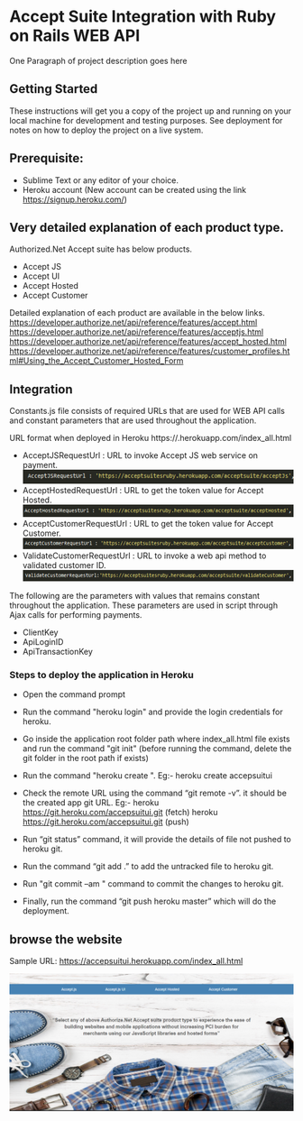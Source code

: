 # Accept Suite Integration with Ruby on Rails WEB API

One Paragraph of project description goes here

## Getting Started

These instructions will get you a copy of the project up and running on your local machine for development and testing purposes. See deployment for notes on how to deploy the project on a live system.

## Prerequisite:
*	Sublime Text or any editor of your choice.
*	Heroku account (New account can be created using the link https://signup.heroku.com/)

## Very detailed explanation of each product type.
Authorized.Net Accept suite has below products.
*	Accept JS
*	Accept UI
*	Accept Hosted
*	Accept Customer

Detailed explanation of each product are available in the below links.
https://developer.authorize.net/api/reference/features/accept.html
https://developer.authorize.net/api/reference/features/acceptjs.html
https://developer.authorize.net/api/reference/features/accept_hosted.html
https://developer.authorize.net/api/reference/features/customer_profiles.html#Using_the_Accept_Customer_Hosted_Form

## Integration
Constants.js file consists of required URLs that are used for WEB API calls and constant parameters that are used throughout the application.


URL format when deployed in Heroku
https://<applicationname>.herokuapp.com/index_all.html

* AcceptJSRequestUrl : URL to invoke Accept JS web service on payment.
![Image of AcceptJSRequestUrl](Github-Images/AcceptJSRequestUrl.PNG)
* AcceptHostedRequestUrl : URL to get the token value for Accept Hosted.
![Image of HostedRequestUrl](Github-Images/HostedRequestUrl.PNG)
* AcceptCustomerRequestUrl : URL to get the token value for Accept Customer.
![Image of CustomerRequestUrl](Github-Images/CustomerRequestUrl.PNG)
* ValidateCustomerRequestUrl : URL to invoke a web api method to validated customer ID.
![Image of ValidateCustomerUrl](Github-Images/ValidateCustomerUrl.PNG)
 

The following are the parameters with values that remains constant throughout the application. These parameters are used in script through Ajax calls for performing payments.

* ClientKey 
* ApiLoginID
* ApiTransactionKey

### Steps to deploy the application in Heroku

*	Open the command prompt

*	Run the command "heroku login"  and provide the login credentials for heroku.

*	Go inside the application root folder path where index_all.html file exists and run the command "git init" (before running the command, delete the git folder in the root path if exists)

*	Run the command "heroku create <applicationName>". Eg:- heroku create accepsuitui

* 	Check the remote URL using the command “git remote -v”. it should be the created app git URL.
       Eg:- heroku  https://git.heroku.com/accepsuitui.git (fetch)
            heroku  https://git.heroku.com/accepsuitui.git (push)

*   Run “git status” command, it will provide the details of file not pushed to heroku git.

*   Run the command “git add .” to add the untracked file to heroku git.

*   Run "git commit –am <Comments>" command to commit the changes to heroku git.

*	Finally, run the command “git push heroku master” which will do the deployment.

## browse the website

Sample URL: https://accepsuitui.herokuapp.com/index_all.html

![Image of dashboard](Github-Images/dashboard.PNG)